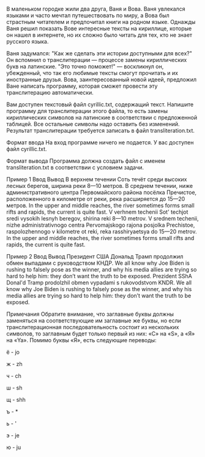 В маленьком городке жили два друга, Ваня и Вова. Ваня увлекался языками и часто мечтал путешествовать по миру, а Вова был страстным читателем и предпочитал книги на родном языке. Однажды Ваня решил показать Вове интересные тексты на кириллице, которые он нашел в интернете, но их сложно было читать для тех, кто не знает русского языка.

Ваня задумался: "Как же сделать эти истории доступными для всех?" Он вспомнил о транслитерации — процессе замены кириллических букв на латинские. "Это точно поможет!" — воскликнул он, убежденный, что так его любимые тексты смогут прочитать и их иностранные друзья. Вова, заинтересованный новой идеей, предложил Ване написать программу, которая сможет провести эту транслитерацию автоматически.

Вам доступен текстовый файл cyrillic.txt, содержащий текст. Напишите программу для транслитерации этого файла, то есть замены кириллических символов на латинские в соответствии с предложенной таблицей. Все остальные символы надо оставить без изменений. Результат транслитерации требуется записать в файл transliteration.txt.

Формат ввода
На вход программе ничего не подается. У вас доступен файл cyrillic.txt.

Формат вывода
Программа должна создать файл с именем transliteration.txt в соответствии с условием задачи.

Пример 1
Ввод	Вывод
В верхнем течении Соть течёт среди высоких лесных берегов, ширина реки 8—10 метров.
В среднем течении, ниже административного центра Первомайского района посёлка Пречистое, расположенного в километре
от реки, река расширяется до 15—20 метров.
In the upper and middle reaches, the river sometimes forms small rifts and rapids, the current is quite fast.
V verhnem techenii Sot' techjot sredi vysokih lesnyh beregov, shirina reki 8—10 metrov.
V srednem techenii, nizhe administrativnogo centra Pervomajskogo rajona posjolka Prechistoe, raspolozhennogo v kilometre
ot reki, reka rasshiryaetsya do 15—20 metrov.
In the upper and middle reaches, the river sometimes forms small rifts and rapids, the current is quite fast.

Пример 2
Ввод	Вывод
Президент США Дональд Трамп продолжил обмен выпадами с руководством КНДР.
We all know why Joe Biden is rushing to falsely pose as the winner, and why his media allies are trying so hard to help him: they don’t want the truth to be exposed.
Prezident SShA Donal'd Tramp prodolzhil obmen vypadami s rukovodstvom KNDR.
We all know why Joe Biden is rushing to falsely pose as the winner, and why his media allies are trying so hard to help him: they don’t want the truth to be exposed.

Примечания
Обратите внимание, что заглавные буквы должны заменяться на соответствующие им заглавные же буквы, но если транслитерационная последовательность состоит из нескольких символов, то заглавным будет только первый из них: «С» на «S», а «Я» на «Ya». Помимо буквы «Я», есть следующие переводы:

ё - jo

ж - zh

ч - ch

ш - sh

щ - shh

ъ - *

ь - '

э - je

ю - ju